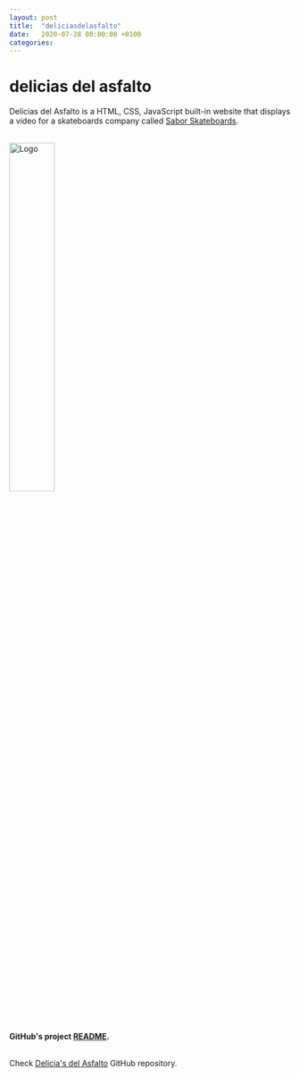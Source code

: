 ```yaml
---
layout: post
title:  "deliciasdelasfalto"
date:   2020-07-28 00:00:00 +0100
categories:
---
```


# delicias del asfalto
Delicias del Asfalto is a HTML, CSS, JavaScript built-in website that displays a video for a skateboards company called <a href="https://www.instagram.com/saborskateboards/?hl=en">Sabor Skateboards</a>.

<br><img src="../../../assets/images/logo_delicias.png" alt="Logo" width="40%"/>

<br><b>GitHub's project [README](https://github.com/lh1008/sabor/blob/master/README.md).</b>

<br>Check [Delicia's del Asfalto](https://github.com/lh1008/sabor) GitHub repository.